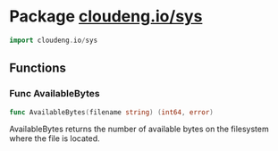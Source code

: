 # Package [cloudeng.io/sys](https://pkg.go.dev/cloudeng.io/sys?tab=doc)

```go
import cloudeng.io/sys
```


## Functions
### Func AvailableBytes
```go
func AvailableBytes(filename string) (int64, error)
```
AvailableBytes returns the number of available bytes on the filesystem where
the file is located.




